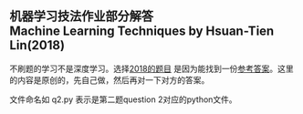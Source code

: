 机器学习技法作业部分解答  
Machine Learning Techniques by Hsuan-Tien Lin(2018)
---  
不刷题的学习不是深度学习。选择[2018的题目](https://www.csie.ntu.edu.tw/~htlin/course/mltech18spring) 是因为能找到一份[参考答案](https://github.com/pcchencode/Machine_Learning_Techniques)。这里的内容是原创的，先自己做，然后再对一下对方的答案。

文件命名如 q2.py 表示是第二题question 2对应的python文件。
